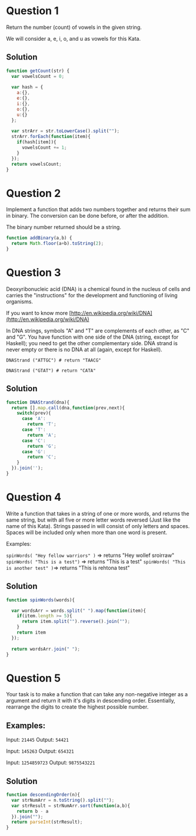 # Question 1

Return the number (count) of vowels in the given string.

We will consider a, e, i, o, and u as vowels for this Kata.

## Solution

```js
function getCount(str) {
  var vowelsCount = 0;
  
  var hash = {
    a:{},
    e:{},
    i:{},
    o:{},
    u:{}
  };
  
  var strArr = str.toLowerCase().split("");
  strArr.forEach(function(item){
    if(hash[item]){
      vowelsCount += 1;
    }
  }); 
  return vowelsCount;
}
```

# Question 2

Implement a function that adds two numbers together and returns their sum in binary. The conversion can be done before, or after the addition.

The binary number returned should be a string.

```js
function addBinary(a,b) {
  return Math.floor(a+b).toString(2);
}
```

# Question 3

Deoxyribonucleic acid (DNA) is a chemical found in the nucleus of cells and carries the "instructions" for the development and functioning of living organisms.

If you want to know more [http://en.wikipedia.org/wiki/DNA](http://en.wikipedia.org/wiki/DNA)

In DNA strings, symbols "A" and "T" are complements of each other, as "C" and "G". You have function with one side of the DNA (string, except for Haskell); you need to get the other complementary side. DNA strand is never empty or there is no DNA at all (again, except for Haskell).

```
DNAStrand ("ATTGC") # return "TAACG"

DNAStrand ("GTAT") # return "CATA"
```

## Solution

```js
function DNAStrand(dna){
  return [].map.call(dna,function(prev,next){
    switch(prev){
      case 'A':
        return 'T';
      case 'T':
        return 'A';
      case 'C':
        return 'G';
      case 'G':
        return 'C';
    }
  }).join('');
}
```

# Question 4

Write a function that takes in a string of one or more words, and returns the same string, but with all five or more letter words reversed (Just like the name of this Kata). Strings passed in will consist of only letters and spaces. Spaces will be included only when more than one word is present.

Examples:

`spinWords( "Hey fellow warriors" )` => returns "Hey wollef sroirraw" 
`spinWords( "This is a test")` => returns "This is a test" 
`spinWords( "This is another test" )`=> returns "This is rehtona test"

## Solution

```js
function spinWords(words){

  var wordsArr = words.split(" ").map(function(item){
    if(item.length >= 5){
      return item.split("").reverse().join("");
    }
    return item
  });
  
  return wordsArr.join(" ");
}
```

# Question 5

Your task is to make a function that can take any non-negative integer as a argument and return it with it's digits in descending order. Essentially, rearrange the digits to create the highest possible number.

## Examples:

Input: `21445` Output: `54421`

Input: `145263` Output: `654321`

Input: `1254859723` Output: `9875543221`

## Solution

```js
function descendingOrder(n){
  var strNumArr = n.toString().split("");
  var strResult = strNumArr.sort(function(a,b){
    return b - a
  }).join("");
  return parseInt(strResult);
}
```

